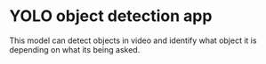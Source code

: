 # YOLO object detection app
This model can detect objects in video and identify what object it is depending on what its being asked.
